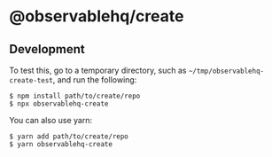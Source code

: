 # @observablehq/create

## Development

To test this, go to a temporary directory, such as `~/tmp/observablehq-create-test`, and run the following:

```
$ npm install path/to/create/repo
$ npx observablehq-create
```

You can also use yarn:

```
$ yarn add path/to/create/repo
$ yarn observablehq-create
```
